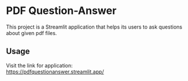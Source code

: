 # PDF Question-Answer

This project is a Streamlit application that helps its users to ask questions about given pdf files.

## Usage

Visit the link for application: \
https://pdfquestionanswer.streamlit.app/

